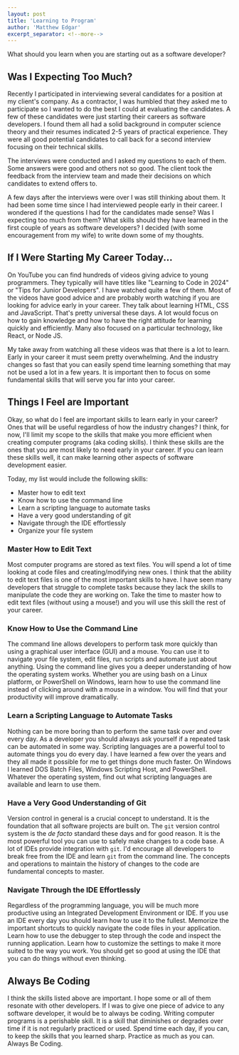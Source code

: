 ```yaml
---
layout: post
title: 'Learning to Program'
author: 'Matthew Edgar'
excerpt_separator: <!--more-->
---
```


What should you learn when you are starting out as a software developer?

<!--more-->

## Was I Expecting Too Much?

Recently I participated in interviewing several candidates for a position at my client's company. As a contractor, I was humbled that they asked me to participate so I wanted to do the best I could at evaluating the candidates. A few of these candidates were just starting their careers as software developers. I found them all had a solid background in computer science theory and their resumes indicated 2-5 years of practical experience. They were all good potential candidates to call back for a second interview focusing on their technical skills.

The interviews were conducted and I asked my questions to each of them. Some answers were good and others not so good. The client took the feedback from the interview team and made their decisions on which candidates to extend offers to. 

A few days after the interviews were over I was still thinking about them. It had been some time since I had interviewed people early in their career. I wondered if the questions I had for the candidates made sense? Was I expecting too much from them? What skills should they have learned in the first couple of years as software developers? I decided (with some encouragement from my wife) to write down some of my thoughts.

## If I Were Starting My Career Today...

On YouTube you can find hundreds of videos giving advice to young programmers. They typically will have titles like "Learning to Code in 2024" or "Tips for Junior Developers". I have watched quite a few of them. Most of the videos have good advice and are probably worth watching if you are looking for advice early in your career. They talk about learning HTML, CSS and JavaScript. That's pretty universal these days. A lot would focus on how to gain knowledge and how to have the right attitude for learning quickly and efficiently. Many also focused on a particular technology, like React, or Node JS. 

My take away from watching all these videos was that there is a lot to learn. Early in your career it must seem pretty overwhelming. And the industry changes so fast that you can easily spend time learning something that may not be used a lot in a few years. It is important then to focus on some fundamental skills that will serve you far into your career. 

## Things I Feel are Important

Okay, so what do I feel are important skills to learn early in your career? Ones that will be useful regardless of how the industry changes? I think, for now, I'll limit my scope to the skills that make you more efficient when creating computer programs (aka coding skills). I think these skills are the ones that you are most likely to need early in your career. If you can learn these skills well, it can make learning other aspects of software development easier.

Today, my list would include the following skills:
- Master how to edit text
- Know how to use the command line
- Learn a scripting language to automate tasks
- Have a very good understanding of git
- Navigate through the IDE effortlessly
- Organize your file system

### Master How to Edit Text

Most computer programs are stored as text files. You will spend a lot of time looking at code files and creating/modifying new ones. I think that the ability to edit text files is one of the most important skills to have. I have seen many developers that struggle to complete tasks because they lack the skills to manipulate the code they are working on. Take the time to master how to edit text files (without using a mouse!) and you will use this skill the rest of your career.

### Know How to Use the Command Line

The command line allows developers to perform task more quickly than using a graphical user interface (GUI) and a mouse. You can use it to navigate your file system, edit files, run scripts and automate just about anything. Using the command line gives you a deeper understanding of how the operating system works. Whether you are using bash on a Linux platform, or PowerShell on Windows, learn how to use the command line instead of clicking around with a mouse in a window. You will find that your productivity will improve dramatically.

### Learn a Scripting Language to Automate Tasks

Nothing can be more boring than to perform the same task over and over every day. As a developer you should always ask yourself if a repeated task can be automated in some way. Scripting languages are a powerful tool to automate things you do every day. I have learned a few over the years and they all made it possible for me to get things done much faster. On Windows I learned DOS Batch Files, Windows Scripting Host, and PowerShell. Whatever the operating system, find out what scripting languages are available and learn to use them.

### Have a Very Good Understanding of Git

Version control in general is a crucial concept to understand. It is the foundation that all software projects are built on. The `git` version control system is the _de facto_ standard these days and for good reason. It is the most powerful tool you can use to safely make changes to a code base. A lot of IDEs provide integration with `git`. I'd encourage all developers to break free from the IDE and learn `git` from the command line. The concepts and operations to maintain the history of changes to the code are fundamental concepts to master.

### Navigate Through the IDE Effortlessly

Regardless of the programming language, you will be much more productive using an Integrated Development Environment or IDE. If you use an IDE every day you should learn how to use it to the fullest. Memorize the important shortcuts to quickly navigate the code files in your application. Learn how to use the debugger to step through the code and inspect the running application. Learn how to customize the settings to make it more suited to the way you work. You should get so good at using the IDE that you can do things without even thinking.

## Always Be Coding

I think the skills listed above are important. I hope some or all of them resonate with other developers. If I was to give one piece of advice to any software developer, it would be to always be coding. Writing computer programs is a perishable skill. It is a skill that diminishes or degrades over time if it is not regularly practiced or used. Spend time each day, if you can, to keep the skills that you learned sharp. Practice as much as you can. Always Be Coding. 
